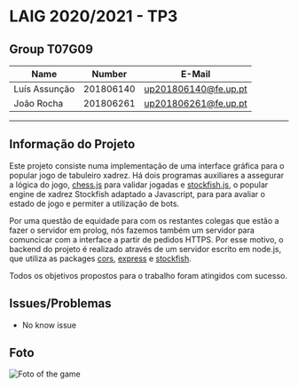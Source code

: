 # LAIG 2020/2021 - TP3

## Group T07G09
| Name             | Number    | E-Mail             |
| ---------------- | --------- | ------------------ |
| Luís Assunção    | 201806140 |up201806140@fe.up.pt|
| João Rocha       | 201806261 |up201806261@fe.up.pt|

----
## Informação do Projeto

Este projeto consiste numa implementação de uma interface gráfica para o popular jogo de tabuleiro xadrez. 
Há dois programas auxiliares a assegurar a lógica do jogo, [chess.js](https://github.com/jhlywa/chess.js) para validar jogadas e [stockfish.js](https://github.com/nmrugg/stockfish.js/), o popular engine de xadrez Stockfish adaptado a Javascript, para  para avaliar o estado de jogo e permiter a utilização de bots. 

Por uma questão de equidade para com os restantes colegas que estão a fazer o servidor em prolog, nós fazemos também um servidor para comuncicar com a interface a partir de pedidos HTTPS. Por esse motivo, o backend do projeto é realizado através de um servidor escrito em node.js, que utiliza as packages [cors](https://www.npmjs.com/package/cors), [express](https://www.npmjs.com/package/express) e [stockfish](https://www.npmjs.com/package/stockfish). 

Todos os objetivos propostos para o trabalho foram atingidos com sucesso.


## Issues/Problemas

- No know issue

## Foto 
![Foto of the game](https://github.com/fuscati/LAIG-FEUP/raw/master/TP3/3D%20chess%20screenshot.png)
